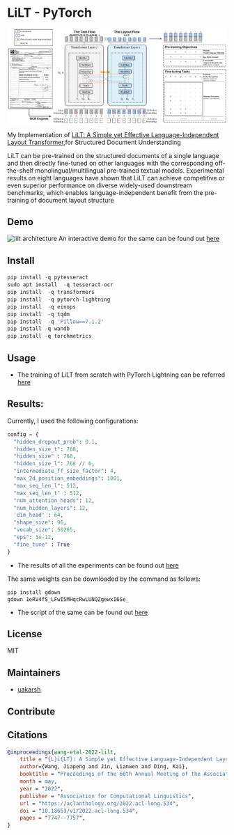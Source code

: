 # LiLT - PyTorch
 
![lilt architecture](images/framework.png)

My Implementation of [LiLT: A Simple yet Effective Language-Independent Layout Transformer](https://aclanthology.org/2022.acl-long.534.pdf),for Structured Document Understanding

LiLT can be pre-trained on the structured documents of a single language and then directly fine-tuned on other languages with the corresponding off-the-shelf
monolingual/multilingual pre-trained textual models. Experimental results on eight languages have shown that LiLT can achieve competitive or even superior performance on diverse widely-used downstream benchmarks, which enables language-independent benefit from the pre-training of document layout structure

## Demo
![lilt architecture](images/demo.gif)
An interactive demo for the same can be found out [here](https://huggingface.co/spaces/iakarshu/lilt)

## Install

```python
pip install -q pytesseract
sudo apt install  -q tesseract-ocr
pip install  -q transformers
pip install  -q pytorch-lightning
pip install  -q einops
pip install  -q tqdm
pip install  -q 'Pillow==7.1.2'
pip install -q wandb
pip install -q torchmetrics
```

## Usage

* The training of LiLT from scratch with PyTorch Lightning can be referred [here](https://github.com/uakarsh/LiLT/tree/main/notebooks)

## Results:

Currently, I used the following configurations:

```python
config = {
  "hidden_dropout_prob": 0.1,
  "hidden_size_t": 768,
  "hidden_size" : 768,
  "hidden_size_l": 768 // 6,
  "intermediate_ff_size_factor": 4,
  "max_2d_position_embeddings": 1001,
  "max_seq_len_l": 512,
  "max_seq_len_t" : 512,
  "num_attention_heads": 12,
  "num_hidden_layers": 12,
  'dim_head' : 64,
  "shape_size": 96,
  "vocab_size": 50265,
  "eps": 1e-12,
  "fine_tune" : True
}
```

* The results of all the experiments can be found out [here](https://wandb.ai/iakarshu/RVL%20CDIP%20with%20LiLT?workspace=user-iakarshu)

The same weights can be downloaded by the command as follows:
```
pip install gdown
gdown 1eRV4fS_LFwI5MHqcRwLUNQZgewxI6Se_
```

* The script of the same can be found out [here](https://www.kaggle.com/code/akarshu121/lilt-4-lilt-for-specific-purpose-rvl-cdip)

##  License

MIT

## Maintainers

- [uakarsh](https://github.com/uakarsh)

## Contribute


## Citations

```bibtex
@inproceedings{wang-etal-2022-lilt,
    title = "{L}i{LT}: A Simple yet Effective Language-Independent Layout Transformer for Structured Document Understanding",
    author={Wang, Jiapeng and Jin, Lianwen and Ding, Kai},
    booktitle = "Proceedings of the 60th Annual Meeting of the Association for Computational Linguistics (Volume 1: Long Papers)",
    month = may,
    year = "2022",
    publisher = "Association for Computational Linguistics",
    url = "https://aclanthology.org/2022.acl-long.534",
    doi = "10.18653/v1/2022.acl-long.534",
    pages = "7747--7757",
}
```

